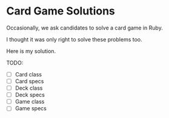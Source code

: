 Card Game Solutions
==========

Occasionally, we ask candidates to solve a card game in Ruby.

I thought it was only right to solve these problems too.

Here is my solution.

TODO:
  + [ ] Card class
  + [ ] Card specs
  + [ ] Deck class
  + [ ] Deck specs
  + [ ] Game class
  + [ ] Game specs
